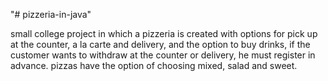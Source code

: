 "# pizzeria-in-java" 

small college project in which a pizzeria is created with options for pick up at the counter, a la carte and delivery, and the option to buy drinks, if the customer wants to withdraw at the counter or delivery, he must register in advance. pizzas have the option of choosing mixed, salad and sweet.
